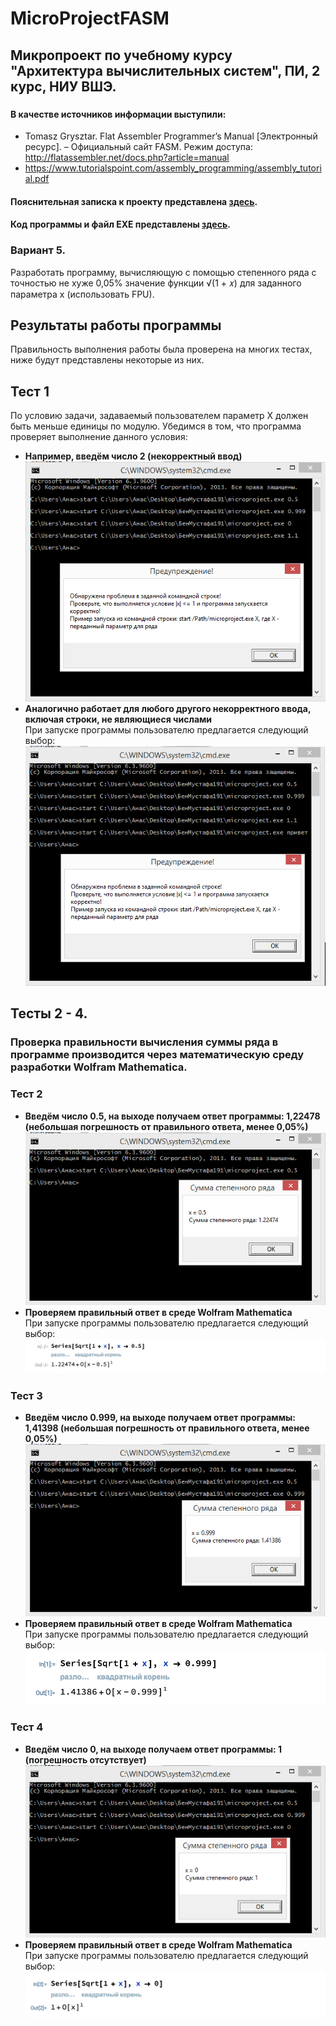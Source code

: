 # MicroProjectFASM
## Микропроект по учебному курсу "Архитектура вычислительных систем", ПИ, 2 курс, НИУ ВШЭ. 
###
#### В качестве источников информации выступили:
<!--ts-->
  * Tomasz Grysztar. Flat Assembler Programmer’s Manual [Электронный ресурс]. – Официальный сайт FASM. Режим доступа: http://flatassembler.net/docs.php?article=manual <br />
  * https://www.tutorialspoint.com/assembly_programming/assembly_tutorial.pdf <br />
<!--te-->
#### Пояснительная записка к проекту представлена [здесь](Documents/Микропроект_БенМустафаАнас_191.pdf).
#### Код программы и файл EXE представлены [здесь](Materials/Code).
### Вариант 5. 
Разработать программу, вычисляющую с помощью степенного ряда с точностью не хуже 0,05% значение функции √(1 + 𝑥) для заданного параметра x (использовать FPU).
## Результаты работы программы
Правильность выполнения работы была проверена на многих тестах, ниже будут представлены некоторые из них.
## Тест 1
По условию задачи, задаваемый пользователем параметр Х должен быть меньше единицы по модулю. Убедимся в том, что программа проверяет выполнение данного условия:
- **Например, введём число 2 (некорректный ввод)**</br>
  ![](Materials/Screenshots/incorrect1.png)</br>
- **Аналогично работает для любого другого некорректного ввода, включая строки, не являющиеся числами**</br>
  При запуске программы пользователю предлагается следующий выбор:
  ![](Materials/Screenshots/incorrect2.png)</br>
## Тесты 2 - 4.
### Проверка правильности вычисления суммы ряда в программе производится через математическую среду разработки Wolfram Mathematica.
### Тест 2
- **Введём число 0.5, на выходе получаем ответ программы: 1,22478 (небольшая погрешность от правильного ответа, менее 0,05%)**</br>
  ![](Materials/Screenshots/0,5example.png)</br>
- **Проверяем правильный ответ в среде Wolfram Mathematica**</br>
  При запуске программы пользователю предлагается следующий выбор:
  ![](Materials/Screenshots/0,5check.png)</br>
### Тест 3
- **Введём число 0.999, на выходе получаем ответ программы: 1,41398 (небольшая погрешность от правильного ответа, менее 0,05%)**</br>
  ![](Materials/Screenshots/0.999example.png)</br>
- **Проверяем правильный ответ в среде Wolfram Mathematica**</br>
  При запуске программы пользователю предлагается следующий выбор:
  ![](Materials/Screenshots/0,999check.png)</br>
### Тест 4
- **Введём число 0, на выходе получаем ответ программы: 1 (погрешность отсутствует)**</br>
  ![](Materials/Screenshots/0example.png)</br>
- **Проверяем правильный ответ в среде Wolfram Mathematica**</br>
  При запуске программы пользователю предлагается следующий выбор:
  ![](Materials/Screenshots/0check.png)</br>
